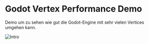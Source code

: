 # Godot Vertex Performance Demo
Demo um zu sehen wie gut die Godot-Engine mit sehr vielen Vertices umgehen kann.

![Intro](img/tumbnail.jpg)
